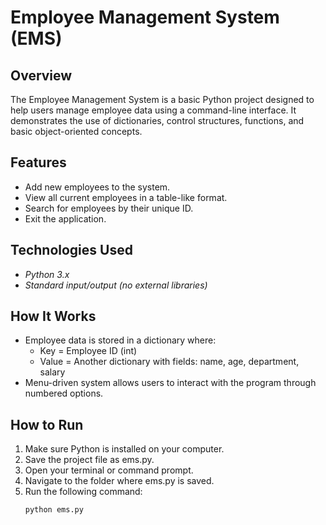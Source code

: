 # Employee Management System (EMS)

## Overview
The Employee Management System is a basic Python project designed to help users manage employee data using a command-line interface. It demonstrates the use of dictionaries, control structures, functions, and basic object-oriented concepts.

## Features
- Add new employees to the system.
- View all current employees in a table-like format.
- Search for employees by their unique ID.
- Exit the application.

## Technologies Used
- *Python 3.x*
- *Standard input/output (no external libraries)*

## How It Works
- Employee data is stored in a dictionary where:
  - Key = Employee ID (int)
  - Value = Another dictionary with fields: name, age, department, salary
- Menu-driven system allows users to interact with the program through numbered options.

## How to Run
1. Make sure Python is installed on your computer.
2. Save the project file as ems.py.
3. Open your terminal or command prompt.
4. Navigate to the folder where ems.py is saved.
5. Run the following command:
   ```bash
   python ems.py
